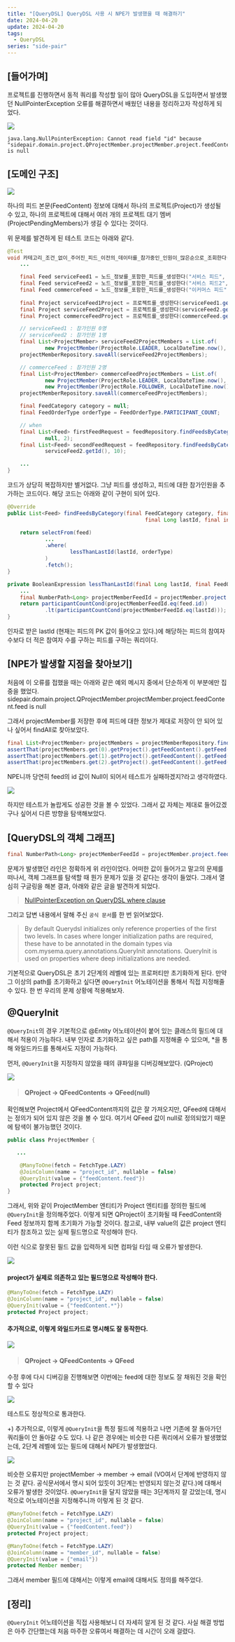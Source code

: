 ```yaml
---
title: "[QueryDSL] QueryDSL 사용 시 NPE가 발생했을 때 해결하기"
date: 2024-04-20
update: 2024-04-20
tags:
  - QueryDSL
series: "side-pair"
---
```


## [들어가며]

프로젝트를 진행하면서 동적 쿼리를 작성할 일이 많아 QueryDSL을 도입하면서 발생했던 NullPointerException 오류를 해결하면서 배웠던 내용을 정리하고자 작성하게 되었다.

![](1.png)

    java.lang.NullPointerException: Cannot read field "id" because "sidepair.domain.project.QProjectMember.projectMember.project.feedContent.feed" is null


## [도메인 구조]

![](2.png)

하나의 피드 본문(FeedContent) 정보에 대해서 하나의 프로젝트(Project)가 생성될 수 있고, 하나의 프로젝트에 대해서 여러 개의 프로젝트 대기 멤버(ProjectPendingMembers)가 생길 수 있다는 것이다.

위 문제를 발견하게 된 테스트 코드는 아래와 같다.

```java
@Test
void 카테고리_조건_없이_주어진_피드_이전의_데이터를_참가중인_인원이_많은순으로_조회한다() {
    ...

    final Feed serviceFeed1 = 노드_정보를_포함한_피드를_생성한다("서비스 피드", creator, serviceCategory);
    final Feed serviceFeed2 = 노드_정보를_포함한_피드를_생성한다("서비스 피드2", creator, serviceCategory);
    final Feed commerceFeed = 노드_정보를_포함한_피드를_생성한다("이커머스 피드", creator, commerceCategory);
  
    final Project serviceFeed1Project = 프로젝트를_생성한다(serviceFeed1.getContents().getValues().get(0), creator);
    final Project serviceFeed2Project = 프로젝트를_생성한다(serviceFeed2.getContents().getValues().get(0), creator);
    final Project commerceFeedProject = 프로젝트를_생성한다(commerceFeed.getContents().getValues().get(0), creator);

    // serviceFeed1 : 참가인원 0명
    // serviceFeed2 : 참가인원 1명
    final List<ProjectMember> serviceFeed2ProjectMembers = List.of(
            new ProjectMember(ProjectRole.LEADER, LocalDateTime.now(), serviceFeed2Project, creator));
    projectMemberRepository.saveAll(serviceFeed2ProjectMembers);

    // commerceFeed : 참가인원 2명
    final List<ProjectMember> commerceFeedProjectMembers = List.of(
            new ProjectMember(ProjectRole.LEADER, LocalDateTime.now(), commerceFeedProject, creator),
            new ProjectMember(ProjectRole.FOLLOWER, LocalDateTime.now(), commerceFeedProject, follower));
    projectMemberRepository.saveAll(commerceFeedProjectMembers);

    final FeedCategory category = null;
    final FeedOrderType orderType = FeedOrderType.PARTICIPANT_COUNT;

    // when
    final List<Feed> firstFeedRequest = feedRepository.findFeedsByCategory(category, orderType,
            null, 2);
    final List<Feed> secondFeedRequest = feedRepository.findFeedsByCategory(category, orderType,
            serviceFeed2.getId(), 10);

    ...
}

```

코드가 상당히 복잡하지만 별거없다. 그냥 피드를 생성하고, 피드에 대한 참가인원을 추가하는 코드이다.
해당 코드는 아래와 같이 구현이 되어 있다.

```java
@Override
public List<Feed> findFeedsByCategory(final FeedCategory category, final FeedOrderType orderType,
                                            final Long lastId, final int pageSize) {

    return selectFrom(feed)
            ...
            .where(
                    lessThanLastId(lastId, orderType)
           	)
            .fetch();
}

```

```java
private BooleanExpression lessThanLastId(final Long lastId, final FeedOrderType orderType) {
    ...
    final NumberPath<Long> projectMemberFeedId = projectMember.project.feedContent.feed.id;
    return participantCountCond(projectMemberFeedId.eq(feed.id))
            .lt(participantCountCond(projectMemberFeedId.eq(lastId)));
}

```

인자로 받은 lastId (현재는 피드의 PK 값이 들어오고 있다.)에 해당하는 피드의 참여자 수보다 더 적은 참여자 수를 구하는 피드를 구하는 쿼리이다. 


## [NPE가 발생할 지점을 찾아보기]

처음에 이 오류를 접했을 때는 아래와 같은 예외 메시지 중에서 단순하게 이 부분에만 집중을 했었다.
sidepair.domain.project.QProjectMember.projectMember.project.feedContent.feed is null

그래서 projectMember를 저장한 후에 피드에 대한 정보가 제대로 저장이 안 되어 있나 싶어서 findAll로 찾아보았다.

```java
final List<ProjectMember> projectMembers = projectMemberRepository.findAll();
assertThat(projectMembers.get(0).getProject().getFeedContent().getFeed().getId()).isNotNull();
assertThat(projectMembers.get(1).getProject().getFeedContent().getFeed().getId()).isNotNull();
assertThat(projectMembers.get(2).getProject().getFeedContent().getFeed().getId()).isNotNull();

```
NPE니까 당연히 feed의 id 값이 Null이 되어서 테스트가 실패하겠지?라고 생각하였다.

![](3.png)

하지만 테스트가 놀랍게도 성공한 것을 볼 수 있었다. 그래서 값 자체는 제대로 들어갔겠구나 싶어서 다른 방향을 탐색해보았다.


## [QueryDSL의 객체 그래프]

```java
final NumberPath<Long> projectMemberFeedId = projectMember.project.feedContent.feed.id;

```

문제가 발생했던 라인은 정확하게 위 라인이었다.
어떠한 값이 들어가고 말고의 문제를 떠나서, 객체 그래프를 탐색할 때 뭔가 문제가 있을 것 같다는 생각이 들었다.
그래서 열심히 구글링을 해본 결과, 아래와 같은 글을 발견하게 되었다.

> [NullPointerException on QueryDSL where clause](https://stackoverflow.com/questions/48380798/nullpointerexception-on-querydsl-where-clause)

그리고 답변 내용에서 말해 주신 `공식 문서`를 한 번 읽어보았다.


>By default Querydsl initializes only reference properties of the first two levels. 
>In cases where longer initialization paths are required, these have to be annotated in the domain types via
>com.mysema.query.annotations.QueryInit annotations. 
> QueryInit is used on properties where deep initializations are needed.

기본적으로 QueryDSL은 초기 2단계의 레벨에 있는 프로퍼티만 초기화하게 된다.
만약 그 이상의 path를 초기화하고 싶다면 `@QueryInit` 어노테이션을 통해서 직접 지정해줄 수 있다.
한 번 우리의 문제 상황에 적용해보자.


## @QueryInit

`@QueryInit`의 경우 기본적으로 @Entity 어노테이션이 붙어 있는 클래스의 필드에 대해서 적용이 가능하다.
내부 인자로 초기화하고 싶은 path를 지정해줄 수 있으며, *을 통해 와일드카드를 통해서도 지정이 가능하다.

먼저, `@QueryInit`을 지정하지 않았을 때의 큐파일을 디버깅해보았다. (QProject)

![](4.png)

> #### QProject -> QFeedContents -> QFeed(null)

확인해보면 Project에서 QFeedContent까지의 값은 잘 가져오지만, QFeed에 대해서는 정의가 되어 있지 않은 것을 볼 수 있다. 여기서 QFeed 값이 null로 정의되었기 때문에 탐색이 불가능했던 것이다.


```java
public class ProjectMember {

   ...

    @ManyToOne(fetch = FetchType.LAZY)
    @JoinColumn(name = "project_id", nullable = false)
    @QueryInit(value = {"feedContent.feed"})
    protected Project project;
}

```

그래서, 위와 같이 ProjectMember 엔티티가 Project 엔티티를 정의한 필드에 `@QueryInit`을 정의해주었다.
이렇게 되면 QProject이 초기화될 때 FeedContent와 Feed 정보까지 함께 초기화가 가능할 것이다.
참고로, 내부 value의 값은 project 엔티티가 참조하고 있는 실제 필드명으로 작성해야 한다.

이런 식으로 잘못된 필드 값을 입력하게 되면 컴파일 타임 때 오류가 발생한다.

![](5.png)

#### project가 실제로 의존하고 있는 필드명으로 작성해야 한다.


```java
@ManyToOne(fetch = FetchType.LAZY)
@JoinColumn(name = "project_id", nullable = false)
@QueryInit(value = {"feedContent.*"})
protected Project project;

```

#### 추가적으로, 이렇게 와일드카드로 명시해도 잘 동작한다.


![](6.png)

> #### QProject -> QFeedContents -> QFeed

수정 후에 다시 디버깅을 진행해보면 이번에는 feed에 대한 정보도 잘 채워진 것을 확인할 수 있다

![](7.png)

테스트도 정상적으로 통과한다.


+) 추가적으로, 이렇게 `@QueryInit`을 특정 필드에 적용하고 나면 기존에 잘 돌아가던 쿼리들이 안 돌아갈 수도 있다.
나 같은 경우에는 비슷한 다른 쿼리에서 오류가 발생했었는데, 2단계 레벨에 있는 필드에 대해서 NPE가 발생했었다.

![](8.png)

비슷한 오류지만 projectMember -> member -> email (VO여서 단계에 반영하지 않는 것 같다. 공식문서에서 명시 되어 있듯이 3단계는 반영되지 않는것 같다.)에 대해서 오류가 발생한 것이었다.
`@QueryInit`을 달지 않았을 때는 3단계까지 잘 갔었는데, 명시적으로 어노테이션을 지정해주니까 이렇게 된 것 같다.


```java
@ManyToOne(fetch = FetchType.LAZY)
@JoinColumn(name = "project_id", nullable = false)
@QueryInit(value = {"feedContent.feed"})
protected Project project;

@ManyToOne(fetch = FetchType.LAZY)
@JoinColumn(name = "member_id", nullable = false)
@QueryInit(value = {"email"})
protected Member member;

```

그래서 member 필드에 대해서는 이렇게 email에 대해서도 정의를 해주었다.

## [정리]

`@QueryInit` 어노테이션을 직접 사용해보니 더 자세히 알게 된 것 같다.
사실 해결 방법은 아주 간단했는데 처음 마주한 오류여서 해결하는 데 시간이 오래 걸렸다.
